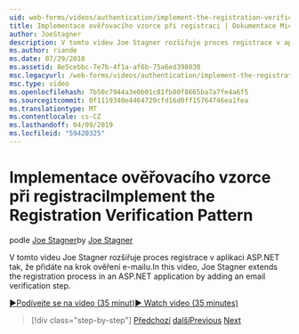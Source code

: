 ```yaml
---
uid: web-forms/videos/authentication/implement-the-registration-verification-pattern
title: Implementace ověřovacího vzorce při registraci | Dokumentace Microsoftu
author: JoeStagner
description: V tomto videu Joe Stagner rozšiřuje proces registrace v aplikaci ASP.NET tak, že přidáte na krok ověření e-mailu.
ms.author: riande
ms.date: 07/29/2010
ms.assetid: 8e5cebbc-7e7b-4f1a-af6b-75a6ed398030
msc.legacyurl: /web-forms/videos/authentication/implement-the-registration-verification-pattern
msc.type: video
ms.openlocfilehash: 7b50c7944a3e0b01c81fb80f8665ba7a7fe4a6f5
ms.sourcegitcommit: 0f1119340e4464720cfd16d0ff15764746ea1fea
ms.translationtype: MT
ms.contentlocale: cs-CZ
ms.lasthandoff: 04/09/2019
ms.locfileid: "59420325"
---
```

# <a name="implement-the-registration-verification-pattern"></a><span data-ttu-id="cf9d0-103">Implementace ověřovacího vzorce při registraci</span><span class="sxs-lookup"><span data-stu-id="cf9d0-103">Implement the Registration Verification Pattern</span></span>

<span data-ttu-id="cf9d0-104">podle [Joe Stagner](https://github.com/JoeStagner)</span><span class="sxs-lookup"><span data-stu-id="cf9d0-104">by [Joe Stagner](https://github.com/JoeStagner)</span></span>

<span data-ttu-id="cf9d0-105">V tomto videu Joe Stagner rozšiřuje proces registrace v aplikaci ASP.NET tak, že přidáte na krok ověření e-mailu.</span><span class="sxs-lookup"><span data-stu-id="cf9d0-105">In this video, Joe Stagner extends the registration process in an ASP.NET application by adding an email verification step.</span></span>

[<span data-ttu-id="cf9d0-106">&#9654;Podívejte se na video (35 minut)</span><span class="sxs-lookup"><span data-stu-id="cf9d0-106">&#9654; Watch video (35 minutes)</span></span>](https://channel9.msdn.com/Blogs/ASP-NET-Site-Videos/implement-the-registration-verification-pattern)

> [!div class="step-by-step"]
> <span data-ttu-id="cf9d0-107">[Předchozí](logging-users-into-your-membership-system.md)
> [další](simple-web-service-authentication.md)</span><span class="sxs-lookup"><span data-stu-id="cf9d0-107">[Previous](logging-users-into-your-membership-system.md)
[Next](simple-web-service-authentication.md)</span></span>
